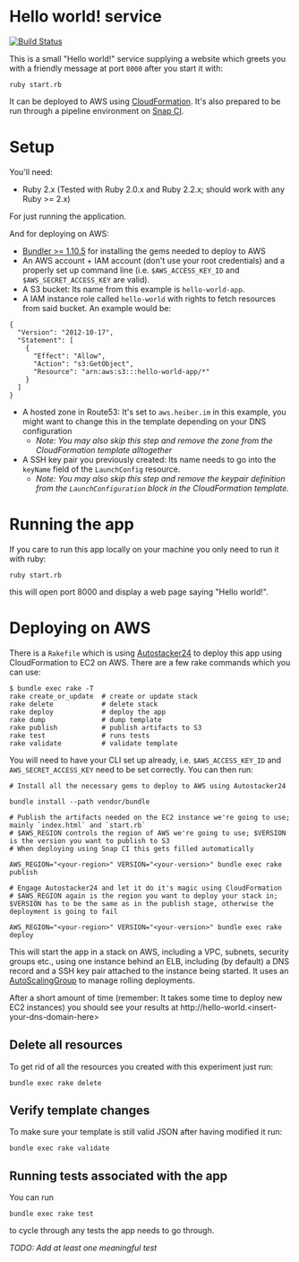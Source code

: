 # Hello world! service

[![Build Status](https://snap-ci.com/moritzheiber/hello-world-app/branch/master/build_image)](https://snap-ci.com/moritzheiber/hello-world-app/branch/master)

This is a small "Hello world!" service supplying a website which greets you with a friendly message at port `8000` after you start it with:

    ruby start.rb

It can be deployed to AWS using [CloudFormation](https://aws.amazon.com/cloudformation/). It's also prepared to be run through a pipeline environment on [Snap CI](https://snap-ci.com).

# Setup

You'll need:

- Ruby 2.x (Tested with Ruby 2.0.x and Ruby 2.2.x; should work with any Ruby >= 2.x)

For just running the application.

And for deploying on AWS:

- [Bundler >= 1.10.5](http://bundler.io) for installing the gems needed to deploy to AWS
- An AWS account + IAM account (don't use your root credentials) and a properly set up command line (i.e. `$AWS_ACCESS_KEY_ID` and `$AWS_SECRET_ACCESS_KEY` are valid).
- A S3 bucket: Its name from this example is `hello-world-app`.
- A IAM instance role called `hello-world` with rights to fetch resources from said bucket. An example would be:

```
{
  "Version": "2012-10-17",
  "Statement": [
    {
      "Effect": "Allow",
      "Action": "s3:GetObject",
      "Resource": "arn:aws:s3:::hello-world-app/*"
    }
  ]
}
```

- A hosted zone in Route53: It's set to `aws.heiber.im` in this example, you might want to change this in the template depending on your DNS configuration
  - *Note: You may also skip this step and remove the zone from the CloudFormation template alltogether*
- A SSH key pair you previously created: Its name needs to go into the `keyName` field of the `LaunchConfig` resource.
  - *Note: You may also skip this step and remove the keypair definition from the `LaunchConfiguration` block in the CloudFormation template.*

# Running the app

If you care to run this app locally on your machine you only need to run it with ruby:

    ruby start.rb

this will open port 8000 and display a web page saying "Hello world!".

# Deploying on AWS

There is a `Rakefile` which is using [Autostacker24](https://github.com/AutoScout24/autostacker24) to deploy this app using CloudFormation to EC2 on AWS. There are a few rake commands which you can use:

    $ bundle exec rake -T
    rake create_or_update  # create or update stack
    rake delete            # delete stack
    rake deploy            # deploy the app
    rake dump              # dump template
    rake publish           # publish artifacts to S3
    rake test              # runs tests
    rake validate          # validate template

You will need to have your CLI set up already, i.e. `$AWS_ACCESS_KEY_ID` and `AWS_SECRET_ACCESS_KEY` need to be set correctly. You can then run:

    # Install all the necessary gems to deploy to AWS using Autostacker24

    bundle install --path vendor/bundle

    # Publish the artifacts needed on the EC2 instance we're going to use; mainly `index.html` and `start.rb`
    # $AWS_REGION controls the region of AWS we're going to use; $VERSION is the version you want to publish to S3
    # When deploying using Snap CI this gets filled automatically

    AWS_REGION="<your-region>" VERSION="<your-version>" bundle exec rake publish

    # Engage Autostacker24 and let it do it's magic using CloudFormation
    # $AWS_REGION again is the region you want to deploy your stack in; $VERSION has to be the same as in the publish stage, otherwise the deployment is going to fail

    AWS_REGION="<your-region>" VERSION="<your-version>" bundle exec rake deploy

This will start the app in a stack on AWS, including a VPC, subnets, security groups etc., using one instance behind an ELB, including (by default) a DNS record and a SSH key pair attached to the instance being started. It uses an [AutoScalingGroup](https://aws.amazon.com/autoscaling/) to manage rolling deployments.

After a short amount of time (remember: It takes some time to deploy new EC2 instances) you should see your results at http://hello-world.\<insert-your-dns-domain-here\>

## Delete all resources

To get rid of all the resources you created with this experiment just run:

    bundle exec rake delete

## Verify template changes

To make sure your template is still valid JSON after having modified it run:

    bundle exec rake validate

## Running tests associated with the app

You can run

    bundle exec rake test

to cycle through any tests the app needs to go through.

*TODO: Add at least one meaningful test*
